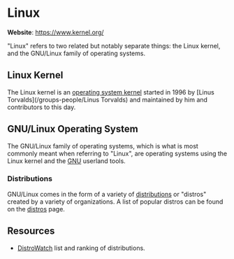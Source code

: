 # Linux

**Website**: <https://www.kernel.org/>

\"Linux\" refers to two related but notably separate things: the Linux
kernel, and the GNU/Linux family of operating systems.

## Linux Kernel

The Linux kernel is an [operating system kernel](/topics/opsys#kernel)
started in 1996 by [Linus Torvalds](/groups-people/Linus Torvalds) and
maintained by him and contributors to this day.

## GNU/Linux Operating System

The GNU/Linux family of operating systems, which is what is most
commonly meant when referring to \"Linux\", are operating systems using
the Linux kernel and the [GNU](/groups-people/GNU) userland tools.

### Distributions

GNU/Linux comes in the form of a variety of
[distributions](/topics/linux/distros) or \"distros\" created by a
variety of organizations. A list of popular distros can be found on the
[distros](/topics/linux/distros) page.

## Resources

-   [DistroWatch](https://distrowatch.com) list and ranking of
    distributions.
